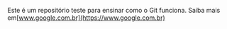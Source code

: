 Este é um repositório teste para ensinar como o Git funciona.
Saiba mais em[www.google.com.br](https://www.google.com.br)